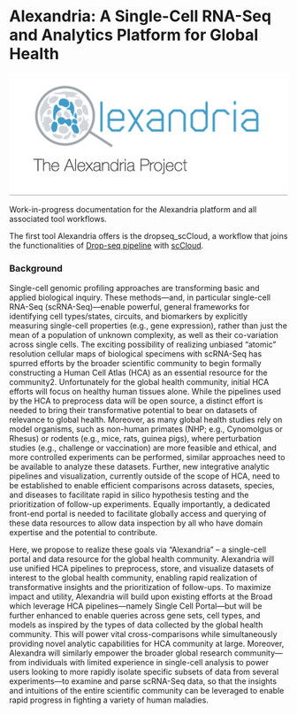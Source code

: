 # Alexandria: A Single-Cell RNA-Seq and Analytics Platform for Global Health

![](imgs/logo.png)

Work-in-progress documentation for the Alexandria platform and all associated tool workflows.

The first tool Alexandria offers is the dropseq_scCloud, a workflow that joins the functionalities of [Drop-seq pipeline](http://mccarrolllab.org/dropseq/) with [scCloud](https://sccloudpy.readthedocs.io/en/latest/). 

### Background

Single-cell genomic profiling approaches are transforming basic and applied biological inquiry. These methods—and, in particular single-cell RNA-Seq (scRNA-Seq)—enable powerful, general frameworks for identifying cell types/states, circuits, and biomarkers by explicitly measuring single-cell properties (e.g., gene expression), rather than just the mean of a population of unknown complexity, as well as their co-variation across single cells. The exciting possibility of realizing unbiased “atomic” resolution cellular maps of biological specimens with scRNA-Seq has spurred efforts by the broader scientific community to begin formally constructing a Human Cell Atlas (HCA) as an essential resource for the community2. Unfortunately for the global health community, initial HCA efforts will focus on healthy human tissues alone. While the pipelines used by the HCA to preprocess data will be open source, a distinct effort is needed to bring their transformative potential to bear on datasets of relevance to global health. Moreover, as many global health studies rely on model organisms, such as non-human primates (NHP; e.g., Cynomolgus or Rhesus) or rodents (e.g., mice, rats, guinea pigs), where perturbation studies (e.g., challenge or vaccination) are more feasible and ethical, and more controlled experiments can be performed, similar approaches need to be available to analyze these datasets. Further, new integrative analytic pipelines and visualization, currently outside of the scope of HCA, need to be established to enable efficient comparisons across datasets, species, and diseases to facilitate rapid in silico hypothesis testing and the prioritization of follow-up experiments. Equally importantly, a dedicated front-end portal is needed to facilitate globally access and querying of these data resources to allow data inspection by all who have domain expertise and the potential to contribute.
  
Here, we propose to realize these goals via “Alexandria” – a single-cell portal and data resource for the global health community. Alexandria will use unified HCA pipelines to preprocess, store, and visualize datasets of interest to the global health community, enabling rapid realization of transformative insights and the prioritization of follow-ups. To maximize impact and utility, Alexandria will build upon existing efforts at the Broad which leverage HCA pipelines—namely Single Cell Portal—but will be further enhanced to enable queries across gene sets, cell types, and models as inspired by the types of data collected by the global health community. This will power vital cross-comparisons while simultaneously providing novel analytic capabilities for HCA community at large. Moreover, Alexandra will similarly empower the broader global research community—from individuals with limited experience in single-cell analysis to power users looking to more rapidly isolate specific subsets of data from several experiments—to examine and parse scRNA-Seq data, so that the insights and intuitions of the entire scientific community can be leveraged to enable rapid progress in fighting a variety of human maladies.


